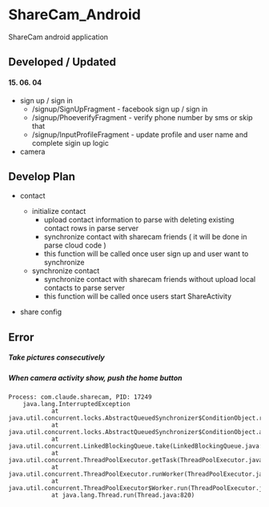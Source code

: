 # ShareCam_Android

ShareCam android application

## Developed / Updated
#### 15. 06. 04
- sign up / sign in 
  - /signup/SignUpFragment - facebook sign up / sign in 
  - /signup/PhoeverifyFragment - verify phone number by sms or skip that
  - /signup/InputProfileFragment - update profile and user name and complete sigin up logic 
- camera




## Develop Plan
- contact
  - initialize contact    
    - upload contact information to parse with deleting existing contact rows in parse server
    - synchronize contact with sharecam friends ( it will be done in parse cloud code )
    - this function will be called once user sign up and user want to synchronize
  - synchronize contact
    - synchronize contact with sharecam friends without upload local contacts to parse server 
    - this function will be called once users start ShareActivity 
  
- share config



## Error

##### Take pictures consecutively


##### When camera activity show, push the home button 
```
Process: com.claude.sharecam, PID: 17249
    java.lang.InterruptedException
            at java.util.concurrent.locks.AbstractQueuedSynchronizer$ConditionObject.reportInterruptAfterWait(AbstractQueuedSynchronizer.java:1991)
            at java.util.concurrent.locks.AbstractQueuedSynchronizer$ConditionObject.await(AbstractQueuedSynchronizer.java:2025)
            at java.util.concurrent.LinkedBlockingQueue.take(LinkedBlockingQueue.java:410)
            at java.util.concurrent.ThreadPoolExecutor.getTask(ThreadPoolExecutor.java:1035)
            at java.util.concurrent.ThreadPoolExecutor.runWorker(ThreadPoolExecutor.java:1097)
            at java.util.concurrent.ThreadPoolExecutor$Worker.run(ThreadPoolExecutor.java:588)
            at java.lang.Thread.run(Thread.java:820)
```




